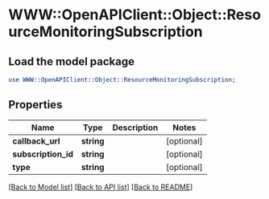 # WWW::OpenAPIClient::Object::ResourceMonitoringSubscription

## Load the model package
```perl
use WWW::OpenAPIClient::Object::ResourceMonitoringSubscription;
```

## Properties
Name | Type | Description | Notes
------------ | ------------- | ------------- | -------------
**callback_url** | **string** |  | [optional] 
**subscription_id** | **string** |  | [optional] 
**type** | **string** |  | [optional] 

[[Back to Model list]](../README.md#documentation-for-models) [[Back to API list]](../README.md#documentation-for-api-endpoints) [[Back to README]](../README.md)


